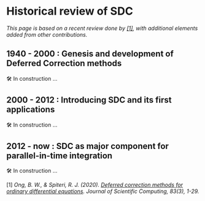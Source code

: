# Historical review of SDC

_This page is based on a recent review done by [[1]](#ref1), with additional elements added from other contributions._

## 1940 - 2000 : Genesis and development of Deferred Correction methods

:hammer_and_wrench: In construction ...

## 2000 - 2012 : Introducing SDC and its first applications

:hammer_and_wrench: In construction ...

## 2012 - now : SDC as major component for parallel-in-time integration

:hammer_and_wrench: In construction ...

<a id="ref1">[1]</a> _Ong, B. W., & Spiteri, R. J. (2020). [Deferred correction methods for ordinary differential equations](https://link.springer.com/content/pdf/10.1007/s10915-020-01235-8.pdf). Journal of Scientific Computing, 83(3), 1-29._
